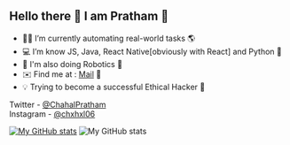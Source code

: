## Hello there 👋 I am Pratham 🤠

- 👨‍💻 I’m currently automating real-world tasks 🌎
- 💻 I’m know JS, Java, React Native[obviously with React] and Python 🐍
- 🔌 I'm also doing Robotics 🤖
- ✉️ Find me at : [Mail](mailto:prathamchahal@gmail.com) 👀
- 💡 Trying to become a successful Ethical Hacker 👾

Twitter - [@ChahalPratham](https://twitter.com/ChahalPratham)
<br/>
Instagram - [@chxhxl06](https://www.instagram.com/chxhxl_06/)


[![My GitHub stats](https://github-readme-stats.vercel.app/api?username=Prathamveer)](https://github.com/Prathamveer/github-readme-stats)
![My GitHub stats](https://github-readme-stats.vercel.app/api?username=Prathamveer&count_private=true)
